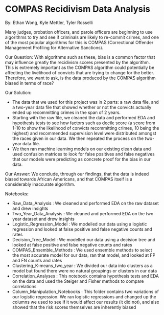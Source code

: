 # COMPAS Recidivism Data Analysis

By: Ethan Wong, Kyle Mettler, Tyler Rosselli

Many judges, probation officers, and parole officers are beginning to use algorithms to try and see if criminals are likely to re-commit crimes, and one of the most popular algorithms for this is COMPAS (Correctional Offender Management Profiling for Alternative Sanctions).

Our Question: With algorithms such as these, bias is a common factor that may influence greatly the recidivism scores presented by the algorithm. This is extremely important as the COMPAS algorithm could potentially be affecting the livelihood of convicts that are trying to change for the better. Therefore, we want to ask, is the data produced by the COMPAS algorithm biased in terms of race?

Our Solution: 
- The data that we used for this project was in 2 parts: a raw data file, and a two-year data file that showed whether or not the convicts actually ended up recommitting crimes in the span of 2 years.
- Starting with the raw file, we cleaned the data and performed EDA and hypothesis tests to see how factors such as decile score (a score from 1-10 to show the likelihood of convicts recommitting crimes, 10 being the highest) and recommended supervision level were distributed amongst the races given in our data. We then repeated the process on the two-year data file.
- We then ran machine learning models on our existing clean data and used confusion matrices to look for false positives and false negatives that our models were predicting as concrete proof for the bias in our data.

Our Answer: We conclude, through our findings, that the data is indeed biased towards African Americans, and that COMPAS itself is a considerably inaccurate algorithm.

Notebooks:
- Raw_Data_Analysis : We cleaned and performed EDA on the raw dataset and drew insights
- Two_Year_Data_Analysis : We cleaned and performed EDA on the two year dataset and drew insights
- Logistic_Regression_Model : We modelled our data using a logistic regression and looked at false positive and false negative counts and rates
- Decision_Tree_Model : We modelled our data using a decision tree and looked at false positive and false negative counts and rates
- COMPAS_Ensemble_Methods : We used ensemble methods to select the most accurate model for our data, ran that model, and looked at FP and FN counts and rates
- Clustering_K-means_two_year : We divided our data into clusters as a model but found there were no natural groupings or clusters in our data
- Correlation_Analyses : This notebook contains hypothesis tests and EDA on the data and used the Steiger and Fisher methods to compare correlations
- Column_Manipulation_Notebooks : This folder contains two variations of our logistic regression. We ran logistic regressions and changed up the columns we used to see if it would affect our results (it did not), and also showed that the risk scores themselves are inherently biased
